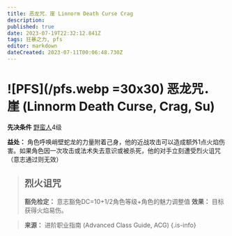 ```yaml
---
title: 恶龙咒．崖 Linnorm Death Curse Crag
description: 
published: true
date: 2023-07-19T22:32:12.841Z
tags: 狂暴之力, pfs
editor: markdown
dateCreated: 2023-07-11T00:06:48.730Z
---
```


# ![PFS](/pfs.webp =30x30) 恶龙咒．崖 (Linnorm Death Curse, Crag, Su)

**先决条件** [野蛮人](/野蛮人)4级

**益处：** 角色呼唤峭壁蛇龙的力量附着己身，他的近战攻击可以造成额外1点火焰伤害。如果角色因一次攻击或法术失去意识或被杀死，他的对手立刻遭受烈火诅咒（意志通过则无效）

> ## 烈火诅咒
> **豁免检定：** 意志豁免DC=10+1/2角色等级+角色的魅力调整值
> **效果：** 目标获得火焰易伤。

> **来源：** 进阶职业指南 (Advanced Class Guide, ACG)
{.is-info}
